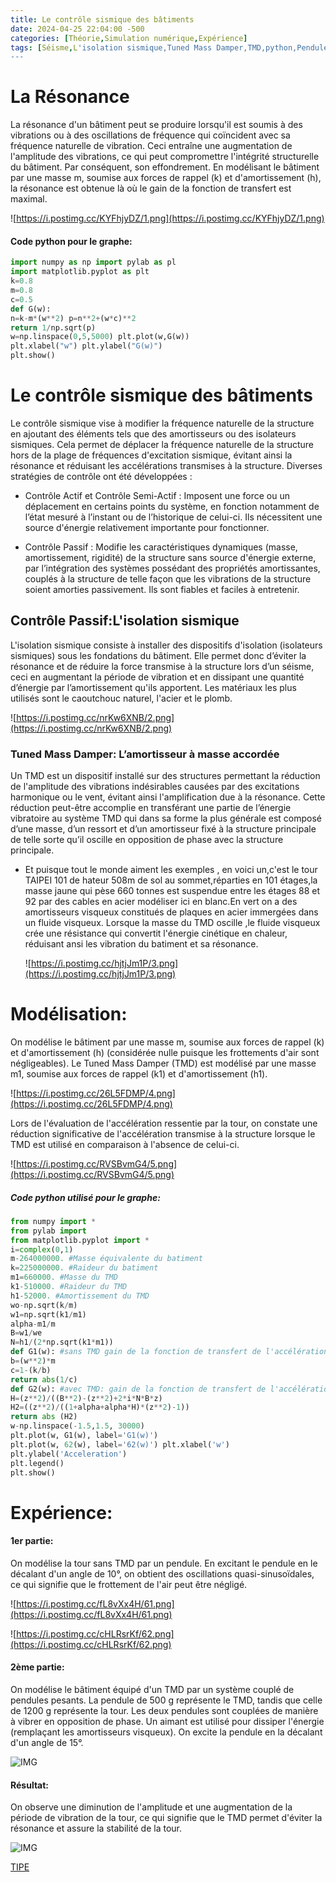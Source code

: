 ```yaml
---
title: Le contrôle sismique des bâtiments
date: 2024-04-25 22:04:00 -500
categories: [Théorie,Simulation numérique,Expérience]
tags: [Séisme,L'isolation sismique,Tuned Mass Damper,TMD,python,Pendules couplées,]
---
```

# La Résonance

La résonance d'un bâtiment peut se produire lorsqu'il est soumis à des vibrations ou à des oscillations de fréquence qui coïncident avec sa fréquence naturelle de vibration. 
Ceci entraîne une augmentation de l'amplitude des vibrations, ce qui peut compromettre l'intégrité structurelle du bâtiment. Par conséquent, son effondrement. 
En modélisant le bâtiment par une masse m, soumise aux forces de rappel (k) et d'amortissement (h), la résonance est obtenue là où le gain de la fonction de transfert est maximal.

![https://i.postimg.cc/KYFhjyDZ/1.png](https://i.postimg.cc/KYFhjyDZ/1.png)

#### Code python pour le graphe:
```python
import numpy as np import pylab as pl
import matplotlib.pyplot as plt
k=0.8
m=0.8
c=0.5
def G(w):
n=k-m*(w**2) p=n**2+(w*c)**2
return 1/np.sqrt(p)
w=np.linspace(0,5,5000) plt.plot(w,G(w))
plt.xlabel("w") plt.ylabel("G(w)")
plt.show()
```


# Le contrôle sismique des bâtiments

Le contrôle sismique vise à modifier la fréquence naturelle de la structure en ajoutant des éléments tels que des amortisseurs ou des isolateurs sismiques. Cela permet de déplacer la fréquence naturelle de la structure hors de la plage de fréquences d'excitation sismique, évitant ainsi la résonance et réduisant les accélérations transmises à la structure. Diverses stratégies de contrôle ont été développées :

* Contrôle Actif et Contrôle Semi-Actif : 
    Imposent une force ou un déplacement en certains points du système, en fonction notamment de l’état mesuré à l’instant ou de l’historique de celui-ci. Ils nécessitent une source d'énergie relativement importante pour fonctionner.

* Contrôle Passif : 
    Modifie les caractéristiques dynamiques (masse, amortissement, rigidité) de la structure sans source d'énergie externe, par l’intégration des systèmes possédant des propriétés amortissantes, couplés à la structure de telle façon que les vibrations de la structure soient amorties passivement. Ils sont fiables et faciles à entretenir.

## Contrôle Passif:L'isolation sismique


L'isolation sismique consiste à installer des dispositifs d'isolation (isolateurs sismiques) sous les fondations du bâtiment. 
Elle permet donc d’éviter la résonance et de réduire la force transmise à la structure lors d’un séisme, ceci en augmentant la période de vibration et en dissipant une quantité d’énergie par l’amortissement qu'ils apportent. 
Les matériaux les plus utilisés sont le caoutchouc naturel, l'acier et le plomb.

![https://i.postimg.cc/nrKw6XNB/2.png](https://i.postimg.cc/nrKw6XNB/2.png)

### Tuned Mass Damper: L’amortisseur à masse accordée

Un TMD est un dispositif installé sur des structures permettant la réduction de l'amplitude des vibrations indésirables causées par des excitations harmonique ou le vent, évitant ainsi l'amplification due à la résonance. 
Cette réduction peut-être accomplie en transférant une partie de l’énergie vibratoire au système TMD qui dans sa forme la plus générale est composé d’une masse, d’un  ressort et d’un amortisseur fixé à la structure principale de telle sorte qu’il oscille en opposition de phase avec la structure principale. 
* Et puisque tout le monde aiment les exemples , en voici un,c'est le tour TAIPEI 101 de hateur 508m de sol au sommet,réparties en 101  étages,la masse jaune qui pèse 660 tonnes est suspendue entre les étages 88 et 92 par des cables en acier modéliser ici en blanc.En vert on a des amortisseurs visqueux constitués de plaques en acier immergées dans un fluide visqueux.
Lorsque la masse du TMD oscille ,le fluide visqueux crée une résistance qui convertit l'énergie cinétique en chaleur, réduisant ansi les vibration du batiment et sa résonance.

    ![https://i.postimg.cc/hjtjJm1P/3.png](https://i.postimg.cc/hjtjJm1P/3.png)


# Modélisation:

On modélise le bâtiment par une masse m, soumise aux forces de rappel (k) et d'amortissement (h) (considérée nulle puisque les frottements d'air sont négligeables). Le Tuned Mass Damper (TMD) est modélisé par une masse m1, soumise aux forces de rappel (k1) et d'amortissement (h1). 

![https://i.postimg.cc/26L5FDMP/4.png](https://i.postimg.cc/26L5FDMP/4.png)




Lors de l'évaluation de l'accélération ressentie par la tour, on constate une réduction significative de l'accélération transmise à la structure lorsque le TMD est utilisé en comparaison à l'absence de celui-ci.

![https://i.postimg.cc/RVSBvmG4/5.png](https://i.postimg.cc/RVSBvmG4/5.png)

##### Code python utilisé pour le graphe:
 ```python
from numpy import *
from pylab import
from matplotlib.pyplot import *
i=complex(0,1)
m-264000000. #Masse équivalente du batiment
k=225000000. #Raideur du batiment
m1=660000. #Masse du TMD
k1-510000. #Raideur du TMD
h1-52000. #Amortissement du TMD
wo-np.sqrt(k/m)
w1=np.sqrt(k1/m1)
alpha-m1/m
B=w1/we
N=h1/(2*np.sqrt(k1*m1))
def G1(w): #sans TMD gain de la fonction de transfert de l'accélération du tour
b=(w**2)*m
c=1-(k/b)
return abs(1/c)
def G2(w): #avec TMD: gain de la fonction de transfert de l'accélération du tour Z-w/we
H=(z**2)/((B**2)-(z**2)+2*i*N*B*z)
H2=((z**2)/((1+alpha+alpha*H)*(z**2)-1))
return abs (H2)
w-np.linspace(-1.5,1.5, 30000)
plt.plot(w, G1(w), label='G1(w)')
plt.plot(w, 62(w), label='62(w)') plt.xlabel('w')
plt.ylabel('Acceleration')
plt.legend()
plt.show()
```
 


# Expérience:
#### 1er partie:

On modélise la tour sans TMD par un pendule. 
En excitant le pendule en le décalant d'un angle de 10°, on obtient des oscillations quasi-sinusoïdales, ce qui signifie que le frottement de l'air peut être négligé.

![https://i.postimg.cc/fL8vXx4H/61.png](https://i.postimg.cc/fL8vXx4H/61.png)

![https://i.postimg.cc/cHLRsrKf/62.png](https://i.postimg.cc/cHLRsrKf/62.png)

#### 2ème partie:

On modélise le bâtiment équipé d'un TMD par un système couplé de pendules pesants. 
La pendule de 500 g représente le TMD, tandis que celle de 1200 g représente la tour. 
Les deux pendules sont couplées de manière à vibrer en opposition de phase. Un aimant est utilisé pour dissiper l'énergie (remplaçant les amortisseurs visqueux). 
On excite la pendule en la décalant d'un angle de 15°.


![IMG](https://i.postimg.cc/W1VSBp7w/7.png)

#### Résultat:

On observe une diminution de l'amplitude et une augmentation de la période de vibration de la tour, ce qui signifie que le TMD permet d'éviter la résonance et assure la stabilité de la tour.


![IMG](https://i.postimg.cc/j2QnPTJR/8.png)













[TIPE](https://drive.google.com/file/d/1cnfioed5ueHcbp17UkhqVtp8vVWKw0Vs/view?usp=drive_link)
